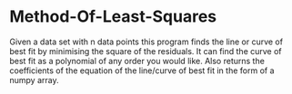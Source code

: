 # Method-Of-Least-Squares

Given a data set with n data points this program finds the line or curve of best fit by minimising the square of the residuals. It can find the curve of best fit as a polynomial of any order you would like. Also returns the coefficients of the equation of the line/curve of best fit in the form of a numpy array.
